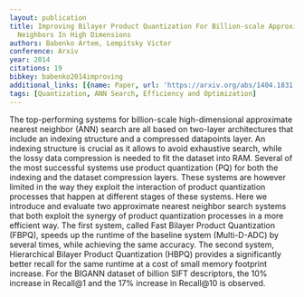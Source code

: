 ```yaml
---
layout: publication
title: Improving Bilayer Product Quantization For Billion-scale Approximate Nearest
  Neighbors In High Dimensions
authors: Babenko Artem, Lempitsky Victor
conference: Arxiv
year: 2014
citations: 19
bibkey: babenko2014improving
additional_links: [{name: Paper, url: 'https://arxiv.org/abs/1404.1831'}]
tags: [Quantization, ANN Search, Efficiency and Optimization]
---
```

The top-performing systems for billion-scale high-dimensional approximate
nearest neighbor (ANN) search are all based on two-layer architectures that
include an indexing structure and a compressed datapoints layer. An indexing
structure is crucial as it allows to avoid exhaustive search, while the lossy
data compression is needed to fit the dataset into RAM. Several of the most
successful systems use product quantization (PQ) for both the indexing and the
dataset compression layers. These systems are however limited in the way they
exploit the interaction of product quantization processes that happen at
different stages of these systems.
  Here we introduce and evaluate two approximate nearest neighbor search
systems that both exploit the synergy of product quantization processes in a
more efficient way. The first system, called Fast Bilayer Product Quantization
(FBPQ), speeds up the runtime of the baseline system (Multi-D-ADC) by several
times, while achieving the same accuracy. The second system, Hierarchical
Bilayer Product Quantization (HBPQ) provides a significantly better recall for
the same runtime at a cost of small memory footprint increase. For the BIGANN
dataset of billion SIFT descriptors, the 10% increase in Recall@1 and the 17%
increase in Recall@10 is observed.